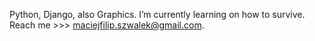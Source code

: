 
Python, Django, also Graphics.
I’m currently learning on how to survive.
Reach me >>> maciejfilip.szwalek@gmail.com.

